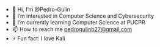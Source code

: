 - 👋 Hi, I’m @Pedro-Gulin
- 👀 I’m interested in Computer Science and Cybersecurity
- 🌱 I’m currently learning Computer Science at PUCPR
- 📫 How to reach me pedrogulinb27@gmail.com
- ⚡ Fun fact: I love Kali

<!---
Pedro-Gulin/Pedro-Gulin is a ✨ special ✨ repository because its `README.md` (this file) appears on your GitHub profile.
You can click the Preview link to take a look at your changes.
--->
